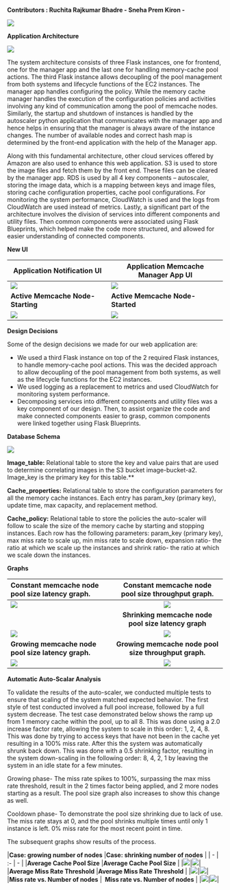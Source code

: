 ﻿**Contributors : Ruchita Rajkumar Bhadre -  Sneha Prem Kiron -**  

![](images/Aspose.Words.c569de92-2543-402b-9319-512a9f8ced73.001.png)

**Application Architecture**  

![](images/Picture18.jpg)

The system architecture consists of three Flask instances, one for frontend, one for the manager app and the last one for handling memory-cache pool actions. The third Flask instance allows decoupling of the pool management from both systems and lifecycle functions of the EC2 instances. The manager app handles configuring the policy. While the memory cache manager handles the execution of the configuration policies and activities involving any kind of communication among the pool of memcache nodes. Similarly, the startup and shutdown of instances is handled by the autoscaler python application that communicates with the manager app and hence helps in ensuring that the manager is always aware of the instance changes. The number of available nodes and correct hash map is determined by the front-end application with the help of the Manager app. 

Along with this fundamental architecture, other cloud services offered by Amazon are also used to enhance this web application. S3 is used to store the image files and fetch them by the front end. These files can be cleared by the manager app. RDS is used by all 4 key components – autoscaler, storing the image data, which is a mapping between keys and image files, storing cache configuration properties, cache pool configurations. For monitoring the system performance, CloudWatch is used and the logs from CloudWatch are used instead of metrics. Lastly, a significant part of the architecture involves the division of services into different components and utility files. Then common components were associated using Flask Blueprints, which helped make the code more structured, and allowed for easier understanding of connected components.  

**New UI**  



|**Application Notification UI** |**Application Memcache Manager App UI** |
| - | - |
|![](images/Picture17.png)|![](images/Picture16.png)|
|**Active Memcache Node- Starting** |**Active Memcache Node- Started** |
|![](images/Picture15.png)|![](images/Picture14.png)|

**Design Decisions**

Some of the design decisions we made for our web application are: 

- We used a third Flask instance on top of the 2 required Flask instances, to handle memory-cache pool actions. This was the decided approach to allow decoupling of the pool management from both systems, as well as the lifecycle functions for the EC2 instances. 
- We used logging as a replacement to metrics and used CloudWatch for monitoring system performance. 
- Decomposing services into different components and utility files was a key component of our design. Then, to assist organize the code and make connected components easier to grasp, common components were linked together using Flask Blueprints. 

**Database Schema** 

![](images/Picture13.png)

**Image\_table:** Relational table to store the key and value pairs that are used to determine correlating images in the S3 bucket image-bucket-a2. Image\_key is the primary key for this table.** 

**Cache\_properties:** Relational table to store the configuration parameters for all the memory cache instances. Each entry has param\_key (primary key), update time, max capacity, and replacement method. 

**Cache\_policy:** Relational table to store the policies the auto-scaler will follow to scale the size of the memory cache by starting and stopping instances. Each row has the following parameters: param\_key (primary key), max miss rate to scale up, min miss rate to scale down, expansion ratio- the ratio at which we scale up the instances and shrink ratio- the ratio at which we scale down the instances.

**Graphs** 

|**Constant memcache node pool size latency graph.** |**Constant memcache node pool size throughput graph.** |
| :- | :-: |
|![](images/Picture1.png)|![](images/Picture2.png)|
||**Shrinking memcache node pool size latency graph** |**Shrinking memcache node pool size throughput graph.** |
|![](images/Picture3.png)|![](images/Picture4.png)|
|**Growing memcache node pool size latency graph.** |**Growing memcache node pool size throughput graph.** |
|![](images/Picture11.png)|![](images/Picture12.png)|

**Automatic Auto-Scalar Analysis** 

To validate the results of the auto-scaler, we conducted multiple tests to ensure that scaling of the system matched expected behavior. The first style of test conducted involved a full pool increase, followed by a full system decrease. The test case demonstrated below shows the ramp up from 1 memory cache within the pool, up to all 8. This was done using a 2.0 increase factor rate, allowing the system to scale in this order: 1, 2, 4, 8. This was done by trying to access keys that have not been in the cache yet resulting in a 100% miss rate. After this the system was automatically shrunk back down. This was done with a 0.5 shrinking factor, resulting in the system down-scaling in the following order: 8, 4, 2, 1 by leaving the system in an idle state for a few minutes. 

Growing phase- The miss rate spikes to 100%, surpassing the max miss rate threshold, result in the 2 times factor being applied, and 2 more nodes starting as a result. The pool size graph also increases to show this change as well.  

Cooldown phase- To demonstrate the pool size shrinking due to lack of use. The miss rate stays at 0, and the pool shrinks multiple times until only 1 instance is left. 0% miss rate for the most recent point in time. 

The subsequent graphs show results of the process. 

|**Case: growing number of nodes** |**Case: shrinking number of nodes** |
| - | :- | - |
|**Average Cache Pool Size** |**Average Cache Pool Size** |
|![](images/Picture5.png)|![](images/Picture6.png)|
|**Average Miss Rate Threshold** |**Average Miss Rate Threshold** |
|![](images/Picture7.png)|![](images/Picture8.png)|
|**Miss rate vs. Number of nodes** |` `**Miss rate vs. Number of nodes** |
|![](images/Picture9.png)|![](images/Picture10.png)|
